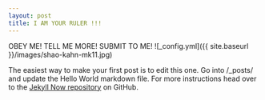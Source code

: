 ```yaml
---
layout: post
title: I AM YOUR RULER !!!
---
```


OBEY ME! TELL ME MORE! SUBMIT TO ME!
![_config.yml]({{ site.baseurl }}/images/shao-kahn-mk11.jpg)

The easiest way to make your first post is to edit this one. Go into /_posts/ and update the Hello World markdown file. For more instructions head over to the [Jekyll Now repository](https://github.com/barryclark/jekyll-now) on GitHub.